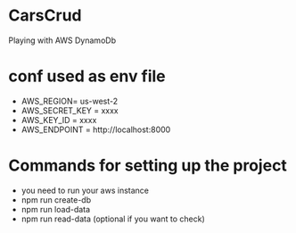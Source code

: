 # CarsCrud
Playing with AWS DynamoDb


# conf used as env file
- AWS_REGION= us-west-2
- AWS_SECRET_KEY = xxxx
- AWS_KEY_ID = xxxx
- AWS_ENDPOINT = http://localhost:8000

# Commands for setting up the project
- you need to run your aws instance
- npm run create-db
- npm run load-data
- npm run read-data (optional if you want to check)